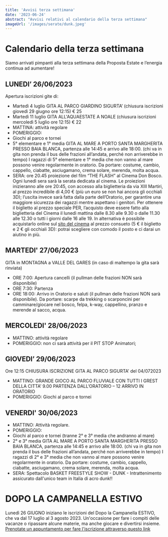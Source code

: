 ```yaml
---
title: 'Avvisi terza settimana'
date: '2023-06-24'
abstract: "Avvisi relativi al calendario della terza settimana"
imageUrl: '/images/serate/dunk.jpeg'
---
```


# Calendario della terza settimana
Siamo arrivati pimpanti alla terza settimana della Proposta Estate e l’energia continua ad aumentare!

## LUNEDI’ 26/06/2023
Apertura iscrizioni gite di:
- Martedì 4 luglio GITA AL PARCO GIARDINO SIGURTA’ (chiusura iscrizioni giovedì 29 giugno ore 12:15)  € 25
- Martedì 11 luglio GITA ALL'AQUAESTATE A NOALE (chiusura iscrizioni mercoledì 5 luglio ore 12:15)  € 22
- MATTINA: attività regolare
- POMERIGGIO:
-  Giochi al parco e tornei 
- 5° elementare e 1° media GITA AL MARE A PORTO SANTA MARGHERITA PRESSO BAIA BLANCA, partenza alle 14:45 e arrivo alle 18:00. (chi va in gita non prenda il bus delle frazioni all’andata, perché non arriverebbe in tempo)
I ragazzi di 5° elementare e 1° media che non vanno al mare possono venire regolarmente in oratorio.
Da portare: costume, cambio, cappello, ciabatte, asciugamano, crema solare, merenda, molta acqua.
- SERA: ore 20.45 proiezione del film “THE FLASH” al Cinema Don Bosco.
Ogni lunedì sera sarà la serata dedicata al cinema. Le proiezioni inizieranno alle ore 20:45, con accesso alla biglietteria da via XIII Martiri, al prezzo incredibile di 4,00 € (più un euro se non hai ancora gli occhiali 3D); l’uscita invece sarà fatta dalla parte dell’Oratorio, per garantire una maggiore sicurezza dei ragazzi mentre aspettano i genitori. Per ottenere il biglietto al prezzo speciale PER, l’acquisto deve essere fatto alla biglietteria del Cinema il lunedì mattina dalle 8.30 alle 9.30 o dalle 11.30 alle 12.30 o tutti i giorni dalle 16 alle 19. In alternativa è possibile acquistarlo online sul [sito del cinema]( https://cinema.donboscosandona.it/) al prezzo consueto (5 € il biglietto e 2 € gli occhiali 3D): potrai scegliere con comodo il posto e ci darai un aiutino in più.

## MARTEDI' 27/06/2023
GITA in MONTAGNA a VALLE DEL GARES (in caso di maltempo la gita sarà rinviata)
- ORE 7:00: Apertura cancelli (il pullman delle frazioni NON sarà disponibile)
- ORE 7:30: Partenza
- ORE 18:00: Arrivo in Oratorio e saluti (il pullman delle frazioni NON sarà disponibile).
Da portare: scarpe da trekking o scarponcini per camminare/giocare nel bosco, felpa, k-way, cappellino, pranzo e merende al sacco, acqua.

## MERCOLEDI' 28/06/2023
- MATTINO: attività regolare
- POMERIGGIO: non ci sarà attività per il PIT STOP Animatori;

## GIOVEDI’ 29/06/2023
 Ore 12:15 CHIUSURA ISCRIZIONE GITA AL PARCO SIGURTA’ del 04/072023
- MATTINO: GRANDE GIOCO AL PARCO FLUVIALE CON TUTTI I GREST DELLA CITTA’
9.00 PARTENZA DALL’ORATORIO – 12 ARRIVO IN ORATORIO 
- POMERIGGIO: Giochi al parco e tornei

## VENERDI' 30/06/2023
- MATTINO: Attività regolare.
- POMERIGGIO:
-  Giochi al parco e tornei (tranne 2° e 3° media che andranno al mare)
- 2° e 3° media GITA AL MARE A PORTO SANTA MARGHERITA PRESSO BAIA BLANCA, partenza alle 14:45 e arrivo alle 18:00. (chi va in gita non prenda il bus delle frazioni all’andata, perché non arriverebbe in tempo)
I ragazzi di 2° e 3° media che non vanno al mare possono venire regolarmente in oratorio.
Da portare: costume, cambio, cappello, ciabatte, asciugamano, crema solare, merenda, molta acqua.
- SERA: Spettacolo BASKET FREESTYLE SHOW - DUNK - Intrattenimento assicurato dall'unico team in Italia di acro dunk!!


# DOPO LA CAMPANELLA ESTIVO
Lunedì 26 GIUGNO iniziano le iscrizioni del Dopo la Campanella ESTIVO, che va dal 17 luglio al 3 agosto 2023.
Un'occasione per fare i compiti delle vacanze o ripassare alcune materie, ma anche giocare e divertirsi insieme.
[Prenotate un appuntamento per fare l'iscrizione attraverso questo link](https://calendar.google.com/calendar/u/0/selfsched?sstoken=UVBMMVpKS1dLYl9WfGRlZmF1bHR8ZTAxNjRkYmU2OGViNmFlNWYwZjg5MDdhNThhZGZjMmM)
